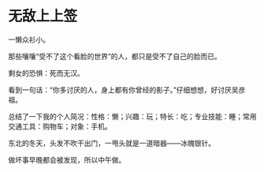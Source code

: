 # 无敌上上签

一懒众衫小。 

那些嚷嚷“受不了这个看脸的世界”的人，都只是受不了自己的脸而已。 

剩女的恐惧：死而无汉。 

看到一句话：“你多讨厌的人，身上都有你曾经的影子。”仔细想想，好讨厌吴彦祖。 

总结了一下我的个人简况：性格：懒；兴趣：玩；特长：吃；专业技能：睡；常用交通工具：购物车；对象：手机。 

东北的冬天，头发不吹干出门，一甩头就是一道暗器——冰魄银针。 

做坏事早晚都会被发现，所以中午做。